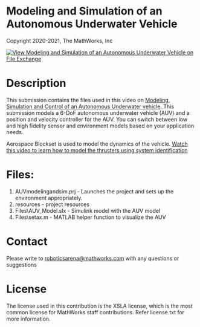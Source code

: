 # Modeling and Simulation of an Autonomous Underwater Vehicle
Copyright 2020-2021, The MathWorks, Inc

[![View Modeling and Simulation of an Autonomous Underwater Vehicle on File Exchange](https://www.mathworks.com/matlabcentral/images/matlab-file-exchange.svg)](https://www.mathworks.com/matlabcentral/fileexchange/74931-modeling-and-simulation-of-an-autonomous-underwater-vehicle)


# Description
This submission contains the files used in this video on [Modeling, Simulation and Control of an Autonomous Underwater vehicle](https://www.mathworks.com/videos/modeling-and-simulation-of-an-autonomous-underwater-vehicle-1586937688878.html). This submission models a 6-DoF autonomous underwater vehicle (AUV) and a position and velocity controller for the AUV. You can switch between low and high fidelity sensor and environment models based on your application needs.

Aerospace Blockset is used to model the dynamics of the vehicle. [Watch this video to learn how to model the thrusters using system identification](https://www.mathworks.com/videos/matlab-and-simulink-robotics-arena-from-data-to-model-1518156121608.html)

# Files:
1. AUVmodelingandsim.prj - Launches the project and sets up the environment appropriately.
2. resources - project resources
3. Files\AUV_Model.slx - Simulink model with the AUV model
4. Files\setax.m - MATLAB helper function to visualize the AUV


# Contact
Please write to roboticsarena@mathworks.com with any questions or suggestions


# License 

The license used in this contribution is the XSLA license, which is the most common license for MathWorks staff contributions. Refer license.txt for more information.
